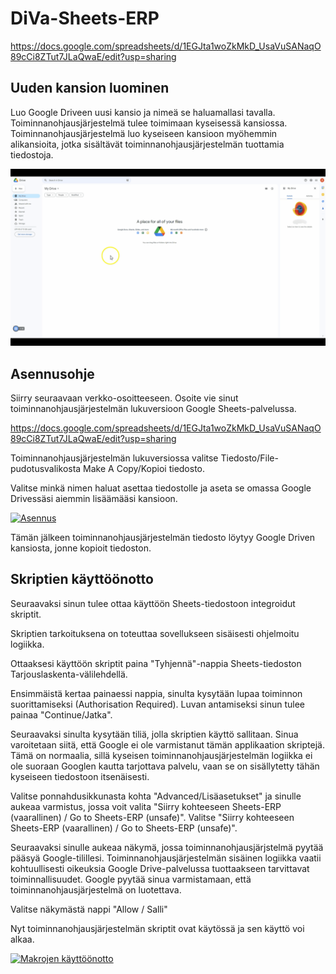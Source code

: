 # DiVa-Sheets-ERP
https://docs.google.com/spreadsheets/d/1EGJta1woZkMkD_UsaVuSANaqO89cCi8ZTut7JLaQwaE/edit?usp=sharing

## Uuden kansion luominen
Luo Google Driveen uusi kansio ja nimeä se haluamallasi tavalla. Toiminnanohjausjärjestelmä tulee toimimaan kyseisessä kansiossa. Toiminnanohjausjärjestelmä luo kyseiseen kansioon myöhemmin alikansioita, jotka sisältävät toiminnanohjausjärjestelmän tuottamia tiedostoja.

[![Uuden kansion luominen Driveen](https://github.com/SavoniaUAS/DiVa-Sheets-ERP/blob/main/uusiKansio.gif "Uuden kansion luominen Driveen")](http://https://github.com/SavoniaUAS/DiVa-Sheets-ERP/blob/main/uusiKansio.gif "Uuden kansion luominen Driveen")

## Asennusohje

Siirry seuraavaan verkko-osoitteeseen. Osoite vie sinut toiminnanohjausjärjestelmän lukuversioon Google Sheets-palvelussa.

https://docs.google.com/spreadsheets/d/1EGJta1woZkMkD_UsaVuSANaqO89cCi8ZTut7JLaQwaE/edit?usp=sharing

Toiminnanohjausjärjestelmän lukuversiossa valitse Tiedosto/File-pudotusvalikosta Make A Copy/Kopioi tiedosto.

Valitse minkä nimen haluat asettaa tiedostolle ja aseta se omassa Google Drivessäsi aiemmin lisäämääsi kansioon. 

[![Asennus](https://github.com/SavoniaUAS/DiVa-Sheets-ERP/blob/main/AsennusGif.gif?raw=true "Asennus")](https://github.com/SavoniaUAS/DiVa-Sheets-ERP/blob/main/AsennusGif.gif?raw=true "Asennus")

Tämän jälkeen toiminnanohjausjärjestelmän tiedosto löytyy Google Driven kansiosta, jonne kopioit tiedoston.

## Skriptien käyttöönotto

Seuraavaksi sinun tulee ottaa käyttöön Sheets-tiedostoon integroidut skriptit.

Skriptien tarkoituksena on toteuttaa sovellukseen sisäisesti ohjelmoitu logiikka.

Ottaaksesi käyttöön skriptit paina "Tyhjennä"-nappia Sheets-tiedoston Tarjouslaskenta-välilehdellä.

Ensimmäistä kertaa painaessi nappia, sinulta kysytään lupaa toiminnon suorittamiseksi (Authorisation Required). Luvan antamiseksi sinun tulee painaa "Continue/Jatka".

Seuraavaksi sinulta kysytään tiliä, jolla skriptien käyttö sallitaan. Sinua varoitetaan siitä, että Google ei ole varmistanut tämän applikaation skriptejä. Tämä on normaalia, sillä kyseisen toiminnanohjausjärjestelmän logiikka ei ole suoraan Googlen kautta tarjottava palvelu, vaan se on sisällytetty tähän kyseiseen tiedostoon itsenäisesti.

Valitse ponnahdusikkunasta kohta "Advanced/Lisäasetukset" ja sinulle aukeaa varmistus, jossa voit valita "Siirry kohteeseen Sheets-ERP (vaarallinen) / Go to Sheets-ERP (unsafe)". Valitse "Siirry kohteeseen Sheets-ERP (vaarallinen) / Go to Sheets-ERP (unsafe)".

Seuraavaksi sinulle aukeaa näkymä, jossa toiminnanohjausjärjstelmä pyytää pääsyä Google-tilillesi. Toiminnanohjausjärjestelmän sisäinen logiikka vaatii kohtuullisesti oikeuksia Google Drive-palvelussa tuottaakseen tarvittavat toiminnallisuudet. Google pyytää sinua varmistamaan, että toiminnanohjausjärjestelmä on luotettava. 

Valitse näkymästä nappi "Allow / Salli"

Nyt toiminnanohjausjärjestelmän skriptit ovat käytössä ja sen käyttö voi alkaa.

[![Makrojen käyttöönotto](https://github.com/SavoniaUAS/DiVa-Sheets-ERP/blob/main/MakrojenEnablointi.gif "Makrojen käyttöönotto")](http://https://github.com/SavoniaUAS/DiVa-Sheets-ERP/blob/main/MakrojenEnablointi.gif "Makrojen käyttöönotto")
